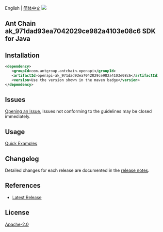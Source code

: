 English | [简体中文](README-CN.md)
![](https://aliyunsdk-pages.alicdn.com/icons/AlibabaCloud.svg)

## Ant Chain ak_971dad93ea7042029ce982a4103e08c6 SDK for Java

## Installation

```xml
<dependency>
   <groupId>com.antgroup.antchain.openapi</groupId>
   <artifactId>openapi-ak_971dad93ea7042029ce982a4103e08c6</artifactId>
   <version>Use the version shown in the maven badge</version>
</dependency>
```

## Issues
[Opening an Issue](https://github.com/alipay/antchain-openapi-prod-sdk/issues/new), Issues not conforming to the guidelines may be closed immediately.

## Usage
[Quick Examples](https://github.com/alipay/antchain-openapi-prod-sdk/blob/master/docs/0-Examples-EN.md#quick-examples)

## Changelog
Detailed changes for each release are documented in the [release notes](./ChangeLog.txt).

## References
* [Latest Release](https://github.com/alipay/antchain-openapi-prod-sdk/)

## License
[Apache-2.0](http://www.apache.org/licenses/LICENSE-2.0)
